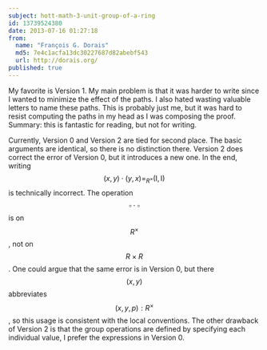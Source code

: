 ```yaml
---
subject: hott-math-3-unit-group-of-a-ring
id: 13739524380
date: 2013-07-16 01:27:18
from:
  name: "François G. Dorais"
  md5: 7e4c1acfa13dc30227687d82abebf543
  url: http://dorais.org/
published: true
---
```

My favorite is Version 1. My main problem is that it was harder to write since I wanted to minimize the effect of the paths. I also hated wasting valuable letters to name these paths. This is probably just me, but it was hard to resist computing the paths in my head as I was composing the proof. Summary: this is fantastic for reading, but not for writing. 

Currently, Version 0 and Version 2 are tied for second place. The basic arguments are identical, so there is no distinction there. Version 2 does correct the error of Version 0, but it introduces a new one. In the end, writing $$(x,y)\cdot(y,x) =_{R^\times} (\mathsf{I},\mathsf{I})$$ is technically incorrect. The operation $$\square\cdot\square$$ is on $$R^\times$$, not on $$R \times R$$. One could argue that the same error is in Version 0, but there $$(x,y)$$ abbreviates $$(x,y,p):R^\times$$, so this usage is consistent with the local conventions. The other drawback of Version 2 is that the group operations are defined by specifying each individual value, I prefer the expressions in Version 0.
